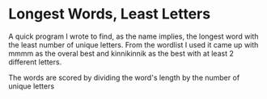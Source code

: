 # Longest Words, Least Letters
A quick program I wrote to find, as the name implies, the longest word with the least number of unique letters. From the wordlist I used it came up with mmmm as the overal best and kinnikinnik as the best with at least 2 different letters.

The words are scored by dividing the word's length by the number of unique letters
